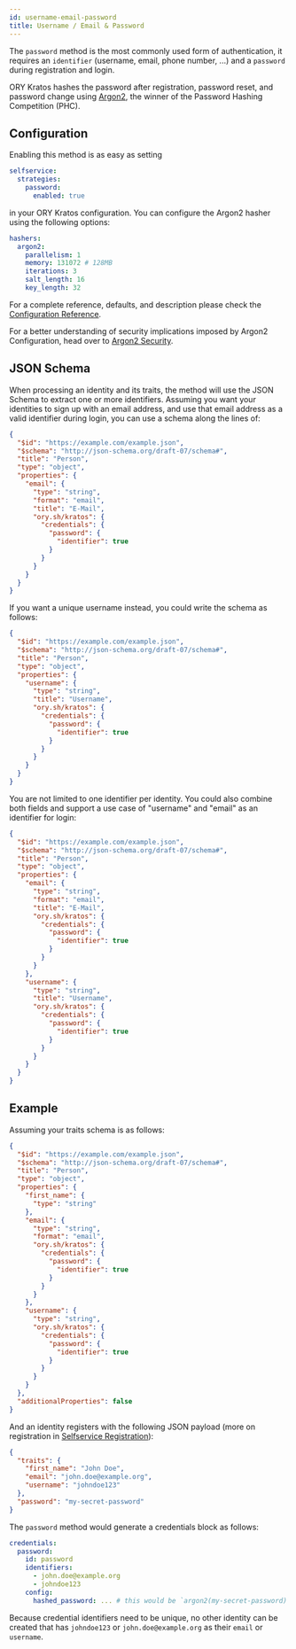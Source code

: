 ```yaml
---
id: username-email-password
title: Username / Email & Password
---
```


The `password` method is the most commonly used form of authentication, it
requires an `identifier` (username, email, phone number, ...) and a `password`
during registration and login.

ORY Kratos hashes the password after registration, password reset, and password
change using [Argon2](https://github.com/P-H-C/phc-winner-argon2), the winner of
the Password Hashing Competition (PHC).

## Configuration

Enabling this method is as easy as setting

```yaml
selfservice:
  strategies:
    password:
      enabled: true
```

in your ORY Kratos configuration. You can configure the Argon2 hasher using the
following options:

```yaml
hashers:
  argon2:
    parallelism: 1
    memory: 131072 # 128MB
    iterations: 3
    salt_length: 16
    key_length: 32
```

For a complete reference, defaults, and description please check the
[Configuration Reference](../reference/configuration.md).

For a better understanding of security implications imposed by Argon2
Configuration, head over to [Argon2 Security](./security.md#argon2).

## JSON Schema

When processing an identity and its traits, the method will use the JSON Schema
to extract one or more identifiers. Assuming you want your identities to sign up
with an email address, and use that email address as a valid identifier during
login, you can use a schema along the lines of:

```json
{
  "$id": "https://example.com/example.json",
  "$schema": "http://json-schema.org/draft-07/schema#",
  "title": "Person",
  "type": "object",
  "properties": {
    "email": {
      "type": "string",
      "format": "email",
      "title": "E-Mail",
      "ory.sh/kratos": {
        "credentials": {
          "password": {
            "identifier": true
          }
        }
      }
    }
  }
}
```

If you want a unique username instead, you could write the schema as follows:

```json
{
  "$id": "https://example.com/example.json",
  "$schema": "http://json-schema.org/draft-07/schema#",
  "title": "Person",
  "type": "object",
  "properties": {
    "username": {
      "type": "string",
      "title": "Username",
      "ory.sh/kratos": {
        "credentials": {
          "password": {
            "identifier": true
          }
        }
      }
    }
  }
}
```

You are not limited to one identifier per identity. You could also combine both
fields and support a use case of "username" and "email" as an identifier for
login:

```json
{
  "$id": "https://example.com/example.json",
  "$schema": "http://json-schema.org/draft-07/schema#",
  "title": "Person",
  "type": "object",
  "properties": {
    "email": {
      "type": "string",
      "format": "email",
      "title": "E-Mail",
      "ory.sh/kratos": {
        "credentials": {
          "password": {
            "identifier": true
          }
        }
      }
    },
    "username": {
      "type": "string",
      "title": "Username",
      "ory.sh/kratos": {
        "credentials": {
          "password": {
            "identifier": true
          }
        }
      }
    }
  }
}
```

## Example

Assuming your traits schema is as follows:

```json
{
  "$id": "https://example.com/example.json",
  "$schema": "http://json-schema.org/draft-07/schema#",
  "title": "Person",
  "type": "object",
  "properties": {
    "first_name": {
      "type": "string"
    },
    "email": {
      "type": "string",
      "format": "email",
      "ory.sh/kratos": {
        "credentials": {
          "password": {
            "identifier": true
          }
        }
      }
    },
    "username": {
      "type": "string",
      "ory.sh/kratos": {
        "credentials": {
          "password": {
            "identifier": true
          }
        }
      }
    }
  },
  "additionalProperties": false
}
```

And an identity registers with the following JSON payload (more on registration
in
[Selfservice Registration](../self-service/flows/user-login-user-registration.md)):

```json
{
  "traits": {
    "first_name": "John Doe",
    "email": "john.doe@example.org",
    "username": "johndoe123"
  },
  "password": "my-secret-password"
}
```

The `password` method would generate a credentials block as follows:

```yaml
credentials:
  password:
    id: password
    identifiers:
      - john.doe@example.org
      - johndoe123
    config:
      hashed_password: ... # this would be `argon2(my-secret-password)`
```

Because credential identifiers need to be unique, no other identity can be
created that has `johndoe123` or `john.doe@example.org` as their `email` or
`username`.
